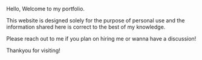 Hello, Welcome to my portfolio. 

This website is designed solely for the purpose of personal use and the information shared here is correct to the best of my knowledge. 

Please reach out to me if you plan on hiring me or wanna have a discussion!

Thankyou for visiting!
